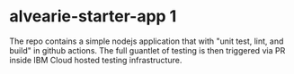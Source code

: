 # alvearie-starter-app 1

The repo contains a simple nodejs application that with "unit test, lint, and build" in github actions.  The full guantlet of testing is then triggered via PR inside IBM Cloud hosted testing infrastructure.

